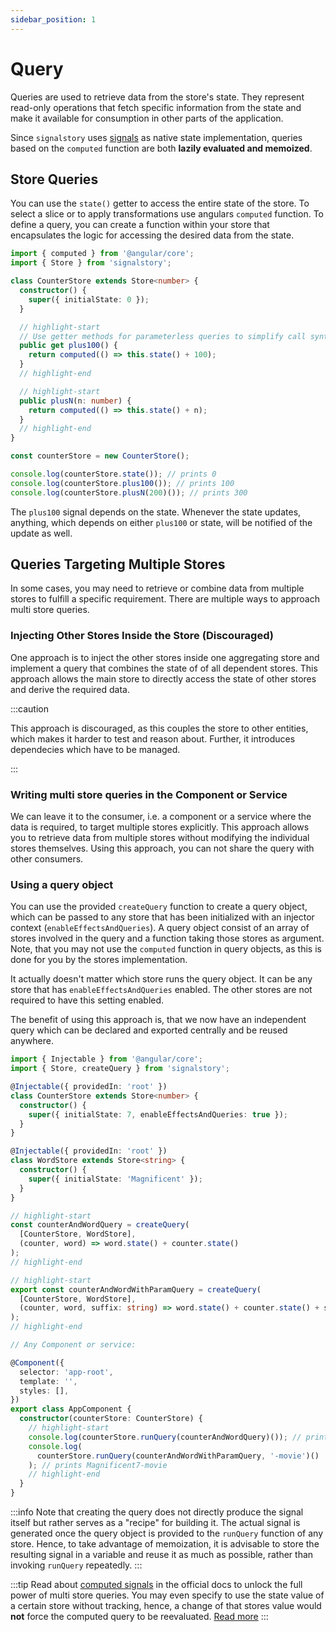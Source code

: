 ```yaml
---
sidebar_position: 1
---
```


# Query

Queries are used to retrieve data from the store's state. They represent read-only operations that fetch specific information from the state and make it available for consumption in other parts of the application.

Since `signalstory` uses [signals](https://angular.io/guide/signals#computed-signals) as native state implementation, queries based on the `computed` function are both **lazily evaluated and memoized**.

## Store Queries

You can use the `state()` getter to access the entire state of the store. To select a slice or to apply transformations use angulars `computed` function. To define a query, you can create a function within your store that encapsulates the logic for accessing the desired data from the state.

```typescript
import { computed } from '@angular/core';
import { Store } from 'signalstory';

class CounterStore extends Store<number> {
  constructor() {
    super({ initialState: 0 });
  }

  // highlight-start
  // Use getter methods for parameterless queries to simplify call syntax
  public get plus100() {
    return computed(() => this.state() + 100);
  }
  // highlight-end

  // highlight-start
  public plusN(n: number) {
    return computed(() => this.state() + n);
  }
  // highlight-end
}

const counterStore = new CounterStore();

console.log(counterStore.state()); // prints 0
console.log(counterStore.plus100()); // prints 100
console.log(counterStore.plusN(200)()); // prints 300
```

The `plus100` signal depends on the state. Whenever the state updates, anything, which depends on either `plus100` or state, will be notified of the update as well.

## Queries Targeting Multiple Stores

In some cases, you may need to retrieve or combine data from multiple stores to fulfill a specific requirement. There are multiple ways to approach multi store queries.

### Injecting Other Stores Inside the Store (Discouraged)

One approach is to inject the other stores inside one aggregating store and implement a query that combines the state of of all dependent stores. This approach allows the main store to directly access the state of other stores and derive the required data.

:::caution

This approach is discouraged, as this couples the store to other entities, which makes it harder to test and reason about. Further, it introduces dependecies which have to be managed.

:::

### Writing multi store queries in the Component or Service

We can leave it to the consumer, i.e. a component or a service where the data is required, to target multiple stores explicitly. This approach allows you to retrieve data from multiple stores without modifying the individual stores themselves. Using this approach, you can not share the query with other consumers.

### Using a query object

You can use the provided `createQuery` function to create a query object, which can be passed to any store that has been initialized with an injector context (`enableEffectsAndQueries`). A query object consist of an array of stores involved in the query and a function taking those stores as argument. Note, that you may not use the `computed` function in query objects, as this is done for you by the stores implementation.

It actually doesn't matter which store runs the query object. It can be any store that has `enableEffectsAndQueries` enabled. The other stores are not required to have this setting enabled.

The benefit of using this approach is, that we now have an independent query which can be declared and exported centrally and be reused anywhere.

```typescript
import { Injectable } from '@angular/core';
import { Store, createQuery } from 'signalstory';

@Injectable({ providedIn: 'root' })
class CounterStore extends Store<number> {
  constructor() {
    super({ initialState: 7, enableEffectsAndQueries: true });
  }
}

@Injectable({ providedIn: 'root' })
class WordStore extends Store<string> {
  constructor() {
    super({ initialState: 'Magnificent' });
  }
}

// highlight-start
const counterAndWordQuery = createQuery(
  [CounterStore, WordStore],
  (counter, word) => word.state() + counter.state()
);
// highlight-end

// highlight-start
export const counterAndWordWithParamQuery = createQuery(
  [CounterStore, WordStore],
  (counter, word, suffix: string) => word.state() + counter.state() + suffix
);
// highlight-end

// Any Component or service:

@Component({
  selector: 'app-root',
  template: '',
  styles: [],
})
export class AppComponent {
  constructor(counterStore: CounterStore) {
    // highlight-start
    console.log(counterStore.runQuery(counterAndWordQuery)()); // prints Magnificent7
    console.log(
      counterStore.runQuery(counterAndWordWithParamQuery, '-movie')()
    ); // prints Magnificent7-movie
    // highlight-end
  }
}
```

:::info
Note that creating the query does not directly produce the signal itself but rather serves as a "recipe" for building it. The actual signal is generated once the query object is provided to the `runQuery` function of any store. Hence, to take advantage of memoization, it is advisable to store the resulting signal in a variable and reuse it as much as possible, rather than invoking `runQuery` repeatedly.
:::

:::tip
Read about [computed signals](https://angular.io/guide/signals#computed-signals) in the official docs to unlock the full power of multi store queries. You may even specify to use the state value of a certain store without tracking, hence, a change of that stores value would **not** force the computed query to be reevaluated. [Read more](https://angular.io/guide/signals#reading-without-tracking-dependencies)
:::
